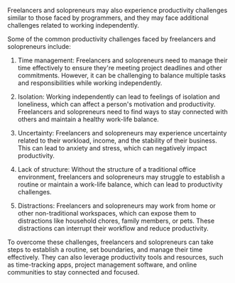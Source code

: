 Freelancers and solopreneurs may also experience productivity challenges similar to those faced by programmers, and they may face additional challenges related to working independently.

Some of the common productivity challenges faced by freelancers and solopreneurs include:

1.  Time management: Freelancers and solopreneurs need to manage their time effectively to ensure they're meeting project deadlines and other commitments. However, it can be challenging to balance multiple tasks and responsibilities while working independently.
    
2.  Isolation: Working independently can lead to feelings of isolation and loneliness, which can affect a person's motivation and productivity. Freelancers and solopreneurs need to find ways to stay connected with others and maintain a healthy work-life balance.
    
3.  Uncertainty: Freelancers and solopreneurs may experience uncertainty related to their workload, income, and the stability of their business. This can lead to anxiety and stress, which can negatively impact productivity.
    
4.  Lack of structure: Without the structure of a traditional office environment, freelancers and solopreneurs may struggle to establish a routine or maintain a work-life balance, which can lead to productivity challenges.
    
5.  Distractions: Freelancers and solopreneurs may work from home or other non-traditional workspaces, which can expose them to distractions like household chores, family members, or pets. These distractions can interrupt their workflow and reduce productivity.
    

To overcome these challenges, freelancers and solopreneurs can take steps to establish a routine, set boundaries, and manage their time effectively. They can also leverage productivity tools and resources, such as time-tracking apps, project management software, and online communities to stay connected and focused.
